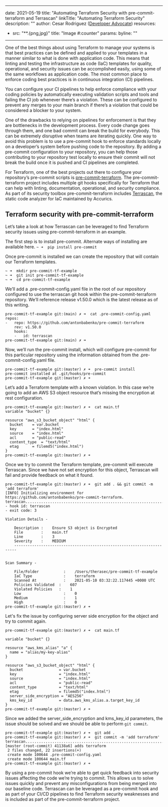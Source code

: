 
---
date: 2021-05-19
title: "Automating Terraform Security with pre-commit-terraform and Terrascan"
linkTitle: "Automating Terraform Security"
description: ""
author: Cesar Rodriguez ([Developer Advocate](https://github.com/cesar-rodriguez))
resources:
- src: "**.{png,jpg}"
  title: "Image #:counter"
  params:
    byline: ""
---

One of the best things about using Terraform to manage your systems is that best practices can be defined and applied to your templates in a manner similar to what is done with application code. This means that linting and testing the infrastructure as code (IaC) templates for quality, operational, and security issues can be accomplished easily, using some of the same workflows as application code. The most common place to enforce coding best practices is in continuous integration (CI) pipelines. 

You can configure your CI pipelines to help enforce compliance with your coding policies by automatically executing validation scripts and tools and failing the CI job whenever there’s a violation. These can be configured to prevent any merges to your main branch if there’s a violation that could be considered a blocker to your system. 

One of the drawbacks to relying on pipelines for enforcement is that they are bottlenecks in the development process.  Every code change goes through them, and one bad commit can break the build for everybody.  This can be extremely disruptive when teams are iterating quickly. One way to avoid this problem is to use a pre-commit hook to enforce standards locally on a developer’s system before pushing code to the repository. By adding a pre-commit configuration to your repository, you can help those contributing to your repository test locally to ensure their commit will not break the build once it is pushed and CI pipelines are completed. 

For Terraform, one of the best projects out there to configure your repository’s pre-commit scripts is [pre-commit-terraform](https://github.com/antonbabenko/pre-commit-terraform). The pre-commit-terraform project includes multiple git hooks specifically for Terraform that can help with linting, documentation, operational, and security compliance. As part of its security toolbox pre-commit-terraform includes [Terrascan](https://runterrascan.io), the static code analyzer for IaC maintained by Accurics.

## Terraform security with pre-commit-terraform

Let’s take a look at how Terrascan can be leveraged to find Terraform security issues using pre-commit-terraform in an example. 

The first step is to install pre-commit. Alternate ways of installing are available here.
`~ ➜  pip install pre-commit`

Once pre-commit is installed we can create the repository that will contain our Terraform templates.
```
~ ➜  mkdir pre-commit-tf-example
~ ➜  git init pre-commit-tf-example
~ ➜  cd pre-commit-tf-example
```

We’ll add a .pre-commit-config.yaml file in the root of our repository configured to use the terrascan git hook within the pre-commit-terraform repository. We’ll reference release v1.50.0 which is the latest release as of this writing.

```
pre-commit-tf-example git:(main) ✗ ➜  cat .pre-commit-config.yaml
repos:
-   repo: https://github.com/antonbabenko/pre-commit-terraform
	rev: v1.50.0
	hooks:
	-   id: terrascan
pre-commit-tf-example git:(main) ✗ ➜
```


Now, we’ll run the pre-commit install, which will configure pre-commit for this particular repository using the information obtained from the .pre-commit-config.yaml file.
```
pre-commit-tf-example git:(master) ✗ ➜  pre-commit install
pre-commit installed at .git/hooks/pre-commit
pre-commit-tf-example git:(master) ✗ ➜  
```

Let’s add a Terraform template with a known violation. In this case we’re going to add an AWS S3 object resource that’s missing the encryption at rest configuration.
```
pre-commit-tf-example git:(master) ✗ ➜  cat main.tf
variable "bucket" {}

resource "aws_s3_bucket_object" "html" {
  bucket   	= var.bucket
  key      	= "index.html"
  source   	= "index.html"
  acl      	= "public-read"
  content_type  = "text/html"
  etag     	= filemd5("index.html")
}
pre-commit-tf-example git:(master) ✗ ➜  
```

Once we try to commit the Terraform template, pre-commit will execute Terrascan. Since we have not set encryption for this object, Terrascan will fail and provide feedback on what it found.
```
pre-commit-tf-example git:(master) ✗ ➜  git add . && git commit -m 'add terraform'
[INFO] Initializing environment for https://github.com/antonbabenko/pre-commit-terraform.
terrascan................................................................Failed
- hook id: terrascan
- exit code: 3

Violation Details -
    
    Description	:    Ensure S3 object is Encrypted
    File       	:    main.tf
    Line       	:    3
    Severity   	:    MEDIUM
    -----------------------------------------------------------------------
    

Scan Summary -

    File/Folder     	  :    /Users/therasec/pre-commit-tf-example
    IaC Type        	  :    terraform
    Scanned At      	  :    2021-05-10 03:32:22.117445 +0000 UTC
    Policies Validated  :    607
    Violated Policies   :    1
    Low             	  :    0
    Medium          	  :    1
    High             	  :    0
pre-commit-tf-example git:(master) ✗ ➜  
```

Let's fix the issue by configuring server side encryption for the object and try to commit again.
```
pre-commit-tf-example git:(master) ✗ ➜  cat main.tf

variable "bucket" {}

resource "aws_kms_alias" "a" {
  name = "alias/my-key-alias"
}

resource "aws_s3_bucket_object" "html" {
  bucket             	= var.bucket
  key                	= "index.html"
  source             	= "index.html"
  acl                	= "public-read"
  content_type       	= "text/html"
  etag               	= filemd5("index.html")
  server_side_encryption = "AES256"
  kms_key_id         	= data.aws_kms_alias.a.target_key_id
}
pre-commit-tf-example git:(master) ✗ ➜  
```

Since we added the server_side_encryption and kms_key_id parameters, the issue should be solved and we should be able to perform `git commit`. 
```
pre-commit-tf-example git:(master) ✗ ➜  git add .
pre-commit-tf-example git:(master) ✗ ➜  git commit -m 'add terraform'
terrascan................................................................Passed
[master (root-commit) 41138a6] adds terraform
 2 files changed, 22 insertions(+)
 create mode 100644 .pre-commit-config.yaml
 create mode 100644 main.tf
pre-commit-tf-example git:(master) ✗ ➜  
```


By using a pre-commit hook we’re able to get quick feedback into security issues affecting the code we’re trying to commit. This allows us to solve issues quickly and prevent any misconfigurations from being merged into our baseline code. Terrascan can be leveraged as a pre-commit hook and as part of your CI/CD pipelines to find Terraform security weaknesses and is included as part of the pre-commit-terraform project. 
